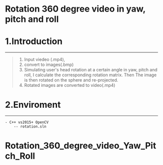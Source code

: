 Rotation 360 degree video in yaw, pitch and roll
===================

# 1.Introduction
----------------

> 1. Input viedeo (.mp4), 
> 2. convert to images(.bmp)
> 3. Simulating user's head rotation at a certain angle in yaw, pitch and roll, I calculate the corresponding rotation matrix. Then The image is then rotated on the sphere and re-projected.
> 4. Rotated images are converted to video(.mp4) 
 


# 2.Enviroment
---------------
	- C++ vs2015+ OpenCV
		-- rotation.sln

# Rotation_360_degree_video_Yaw_Pitch_Roll
